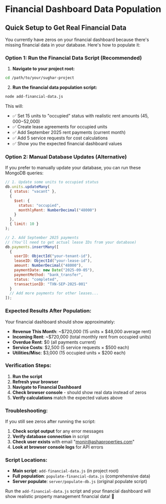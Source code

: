 # Financial Dashboard Data Population

## Quick Setup to Get Real Financial Data

You currently have zeros on your financial dashboard because there's missing financial data in your database. Here's how to populate it:

### Option 1: Run the Financial Data Script (Recommended)

1. **Navigate to your project root:**
```bash
cd /path/to/your/sughar-project
```

2. **Run the financial data population script:**
```bash
node add-financial-data.js
```

This will:
- ✅ Set 15 units to "occupied" status with realistic rent amounts ($45,000-$52,000)
- ✅ Create lease agreements for occupied units
- ✅ Add September 2025 rent payments (current month)
- ✅ Add 5 service requests for cost calculations
- ✅ Show you the expected financial dashboard values

### Option 2: Manual Database Updates (Alternative)

If you prefer to manually update your database, you can run these MongoDB queries:

```javascript
// 1. Update some units to occupied status
db.units.updateMany(
  { status: "vacant" },
  { 
    $set: { 
      status: "occupied",
      monthlyRent: NumberDecimal("48000")
    }
  },
  { limit: 10 }
);

// 2. Add September 2025 payments
// (You'll need to get actual lease IDs from your database)
db.payments.insertMany([
  {
    userID: ObjectId("your-tenant-id"),
    leaseID: ObjectId("your-lease-id"), 
    amount: NumberDecimal("48000"),
    paymentDate: new Date("2025-09-05"),
    paymentMethod: "bank_transfer",
    status: "completed",
    transactionID: "TXN-SEP-2025-001"
  }
  // Add more payments for other leases...
]);
```

### Expected Results After Population:

Your financial dashboard should show approximately:

- **Revenue This Month**: ~$720,000 (15 units × $48,000 average rent)
- **Incoming Rent**: ~$720,000 (total monthly rent from occupied units)
- **Overdue Rent**: $0 (all payments current)
- **Service Costs**: $2,500 (5 service requests × $500 each)
- **Utilities/Misc**: $3,000 (15 occupied units × $200 each)

### Verification Steps:

1. **Run the script**
2. **Refresh your browser**
3. **Navigate to Financial Dashboard**
4. **Check browser console** - should show real data instead of zeros
5. **Verify calculations** match the expected values above

### Troubleshooting:

If you still see zeros after running the script:

1. **Check script output** for any error messages
2. **Verify database connection** in script
3. **Check user exists** with email "monir@ashaproperties.com"
4. **Look at browser console logs** for API errors

### Script Locations:

- **Main script**: `add-financial-data.js` (in project root)
- **Full population**: `populate-financial-data.js` (comprehensive data)
- **Server populate**: `server/populate-db.js` (original populate script)

Run the `add-financial-data.js` script and your financial dashboard will show realistic property management financial data! 🚀